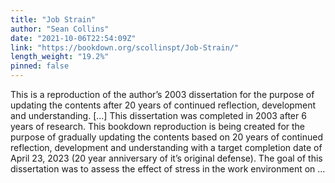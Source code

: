 ```yaml
---
title: "Job Strain"
author: "Sean Collins"
date: "2021-10-06T22:54:09Z"
link: "https://bookdown.org/scollinspt/Job-Strain/"
length_weight: "19.2%"
pinned: false
---
```


This is a reproduction of the author’s 2003 dissertation for the purpose of updating the contents after 20 years of continued reflection, development and understanding. [...] This dissertation was completed in 2003 after 6 years of research. This bookdown reproduction is being created for the purpose of gradually updating the contents based on 20 years of continued reflection, development and understanding with a target completion date of April 23, 2023 (20 year anniversary of it’s original defense). The goal of this dissertation was to assess the effect of stress in the work environment on ...
